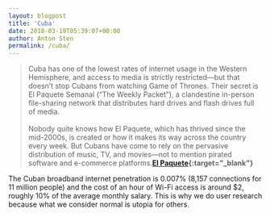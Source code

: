 ```yaml
---
layout: blogpost
title: 'Cuba'
date: 2018-03-19T05:39:07+00:00
author: Anton Sten
permalink: /cuba/
---
```


>Cuba has one of the lowest rates of internet usage in the Western Hemisphere, and access to media is strictly restricted—but that doesn’t stop Cubans from watching Game of Thrones. Their secret is El Paquete Semanal (“The Weekly Packet”), a clandestine in-person file-sharing network that distributes hard drives and flash drives full of media.
<br /><br />
Nobody quite knows how El Paquete, which has thrived since the mid-2000s, is created or how it makes its way across the country every week. But Cubans have come to rely on the pervasive distribution of music, TV, and movies—not to mention pirated software and e-commerce platforms.**[El Paquete](https://qz.com/email/quartz-obsession/1230913/){:target="_blank"}**

The Cuban broadband internet penetration is 0.007% (8,157 connections for 11 million people) and the cost of an hour of Wi-Fi access is around $2, roughly 10% of the average monthly salary. This is why we do user research because what we consider normal is utopia for others. 
